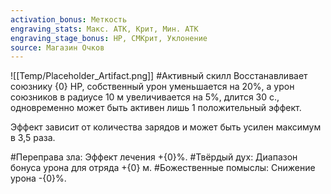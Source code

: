 ```yaml
---
activation_bonus: Меткость
engraving_stats: Макс. АТК, Крит, Мин. АТК
engraving_stage_bonus: HP, СМКрит, Уклонение
source: Магазин Очков
---
```

![[Temp/Placeholder_Artifact.png]]
#Активный скилл
Восстанавливает союзнику {0} HP, собственный урон уменьшается на 20%, а урон союзников в радиусе 10 м увеличивается на 5%, длится 30 с., одновременно может быть активен лишь 1 положительный эффект.

Эффект зависит от количества зарядов и может быть усилен максимум в 3,5 раза.

#Переправа зла: 
Эффект лечения +{0}%.
#Твёрдый дух: 
Диапазон бонуса урона для отряда +{0} м.
#Божественные помыслы: 
Снижение урона -{0}%.
